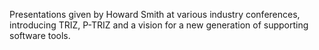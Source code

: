 Presentations given by Howard Smith at various industry conferences, introducing TRIZ, P-TRIZ and a vision for a new generation of supporting software tools.
